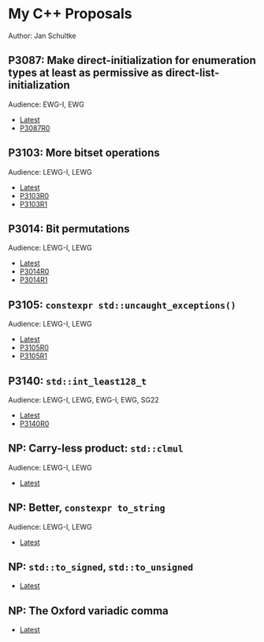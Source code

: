 # My C++ Proposals

Author: Jan Schultke

## P3087: Make direct-initialization for enumeration types at least as permissive as direct-list-initialization

Audience: EWG-I, EWG

- [Latest](enum-direct-init.html)
- [P3087R0](enum-direct-init-p3087r0.html)

## P3103: More bitset operations

Audience: LEWG-I, LEWG

- [Latest](more-bitset-operations.html)
- [P3103R0](more-bitset-operations-p3103r0.html)
- [P3103R1](more-bitset-operations-p3103r1.html)

## P3014: Bit permutations

Audience: LEWG-I, LEWG

- [Latest](bit-permutations.html)
- [P3014R0](bit-permutations-p3104r0.html)
- [P3014R1](bit-permutations-p3104r1.html)

## P3105: `constexpr std::uncaught_exceptions()`

Audience: LEWG-I, LEWG

- [Latest](constexpr-uncaught-exceptions.html)
- [P3105R0](constexpr-uncaught-exceptions-p3105r0.html)
- [P3105R1](constexpr-uncaught-exceptions-p3105r1.html)

## P3140: `std::int_least128_t`

Audience: LEWG-I, LEWG, EWG-I, EWG, SG22

- [Latest](int-least128.html)
- [P3140R0](int-least128-p3140r0.html)

## NP: Carry-less product: `std::clmul`

Audience: LEWG-I, LEWG

- [Latest](clmul.html)

## NP: Better, `constexpr to_string`

Audience: LEWG-I, LEWG

- [Latest](constexpr-to-string.html)

## NP: `std::to_signed`, `std::to_unsigned`

- [Latest](to-signed-unsigned.html)

## NP: The Oxford variadic comma

- [Latest](oxford-variadic-comma.html)
